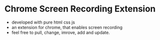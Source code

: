 # Chrome Screen Recording Extension

- developed with pure html css js
- an extension for chrome, that enables screen recording
- feel free to pull, change, imrove, add and update.
